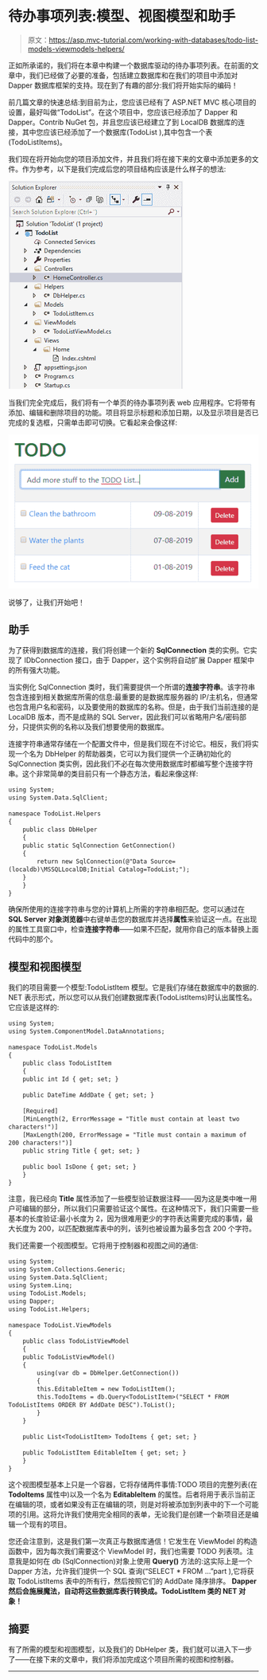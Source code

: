 # 待办事项列表:模型、视图模型和助手

> 原文：<https://asp.mvc-tutorial.com/working-with-databases/todo-list-models-viewmodels-helpers/>

正如所承诺的，我们将在本章中构建一个数据库驱动的待办事项列表。在前面的文章中，我们已经做了必要的准备，包括建立数据库和在我们的项目中添加对 Dapper 数据库框架的支持。现在到了有趣的部分:我们将开始实际的编码！

前几篇文章的快速总结:到目前为止，您应该已经有了 ASP.NET MVC 核心项目的设置，最好叫做“TodoList”。在这个项目中，您应该已经添加了 Dapper 和 Dapper。Contrib NuGet 包，并且您应该已经建立了到 LocalDB 数据库的连接，其中您应该已经添加了一个数据库(TodoList ),其中包含一个表(TodoListItems)。

我们现在将开始向您的项目添加文件，并且我们将在接下来的文章中添加更多的文件。作为参考，以下是我们完成后您的项目结构应该是什么样子的想法:

![](img/8060ae31ee982cd9565c4c8ff40993d0.png "The Visual Studio project structure for the TodoList")

当我们完全完成后，我们将有一个单页的待办事项列表 web 应用程序。它将带有添加、编辑和删除项目的功能。项目将显示标题和添加日期，以及显示项目是否已完成的复选框，只需单击即可切换。它看起来会像这样:

![](img/d8bc781d563e613d8cc90086887cae5b.png "The final TODO list") <input type="hidden" name="IL_IN_ARTICLE">

说够了，让我们开始吧！

## 助手

为了获得到数据库的连接，我们将创建一个新的 **SqlConnection** 类的实例。它实现了 IDbConnection 接口，由于 Dapper，这个实例将自动扩展 Dapper 框架中的所有强大功能。

当实例化 SqlConnection 类时，我们需要提供一个所谓的**连接字符串**。该字符串包含连接到相关数据库所需的信息:最重要的是数据库服务器的 IP/主机名，但通常也包含用户名和密码，以及要使用的数据库的名称。但是，由于我们当前连接的是 LocalDB 版本，而不是成熟的 SQL Server，因此我们可以省略用户名/密码部分，只提供实例的名称以及我们想要使用的数据库。

连接字符串通常存储在一个配置文件中，但是我们现在不讨论它。相反，我们将实现一个名为 DbHelper 的帮助器类，它可以为我们提供一个正确初始化的 SqlConnection 类实例，因此我们不必在每次使用数据库时都编写整个连接字符串。这个非常简单的类目前只有一个静态方法，看起来像这样:

```
using System;
using System.Data.SqlClient;

namespace TodoList.Helpers
{
    public class DbHelper
    {
    public static SqlConnection GetConnection()
    {
        return new SqlConnection(@"Data Source=(localdb)\MSSQLLocalDB;Initial Catalog=TodoList;");
    }
    }
}
```

确保所使用的连接字符串与您的计算机上所需的字符串相匹配。您可以通过在 **SQL Server 对象浏览器**中右键单击您的数据库并选择**属性**来验证这一点。在出现的属性工具窗口中，检查**连接字符串**——如果不匹配，就用你自己的版本替换上面代码中的那个。

## 模型和视图模型

我们的项目需要一个模型:TodoListItem 模型。它是我们存储在数据库中的数据的. NET 表示形式，所以您可以从我们创建数据库表(TodoListItems)时认出属性名。它应该是这样的:

```
using System;
using System.ComponentModel.DataAnnotations;

namespace TodoList.Models
{
    public class TodoListItem
    {
    public int Id { get; set; }

    public DateTime AddDate { get; set; }

    [Required]
    [MinLength(2, ErrorMessage = "Title must contain at least two characters!")]
    [MaxLength(200, ErrorMessage = "Title must contain a maximum of 200 characters!")]
    public string Title { get; set; }        

    public bool IsDone { get; set; }
    }
}
```

注意，我已经向 **Title** 属性添加了一些模型验证数据注释——因为这是类中唯一用户可编辑的部分，所以我们只需要验证这个属性。在这种情况下，我们只需要一些基本的长度验证:最小长度为 2，因为很难用更少的字符表达需要完成的事情，最大长度为 200，以匹配数据库表中的列，该列也被设置为最多包含 200 个字符。

我们还需要一个视图模型。它将用于控制器和视图之间的通信:

```
using System;
using System.Collections.Generic;
using System.Data.SqlClient;
using System.Linq;
using TodoList.Models;
using Dapper;
using TodoList.Helpers;

namespace TodoList.ViewModels
{
    public class TodoListViewModel
    {
    public TodoListViewModel()
    {
        using(var db = DbHelper.GetConnection())
        {
        this.EditableItem = new TodoListItem();
        this.TodoItems = db.Query<TodoListItem>("SELECT * FROM TodoListItems ORDER BY AddDate DESC").ToList();
        }
    }

    public List<TodoListItem> TodoItems { get; set; }

    public TodoListItem EditableItem { get; set; }
    }
}
```

这个视图模型基本上只是一个容器，它将存储两件事情:TODO 项目的完整列表(在 **TodoItems** 属性中)以及一个名为 **EditableItem** 的属性。后者将用于表示当前正在编辑的项，或者如果没有正在编辑的项，则是对将被添加到列表中的下一个可能项的引用。这将允许我们使用完全相同的表单，无论我们是创建一个新项目还是编辑一个现有的项目。

您还会注意到，这是我们第一次真正与数据库通信！它发生在 ViewModel 的构造函数中，因为每次我们需要这个 ViewModel 时，我们也需要 TODO 列表项。注意我是如何在 db (SqlConnection)对象上使用 **Query()** 方法的:这实际上是一个 Dapper 方法，允许我们提供一个 SQL 查询(“SELECT * FROM ...”part ),它将获取 TodoListItems 表中的所有行，然后按照它们的 AddDate 降序排序。 **Dapper 然后会施展魔法，自动将这些数据库表行转换成。TodoListItem 类的 NET 对象！**

## 摘要

有了所需的模型和视图模型，以及我们的 DbHelper 类，我们就可以进入下一步了——在接下来的文章中，我们将添加完成这个项目所需的视图和控制器。

* * *